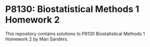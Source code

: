 # P8130: Biostatistical Methods 1 Homework 2

This repository contains solutions to P8130 Biostatistical Methods 1 Homework 2 
by Mari Sanders. 
